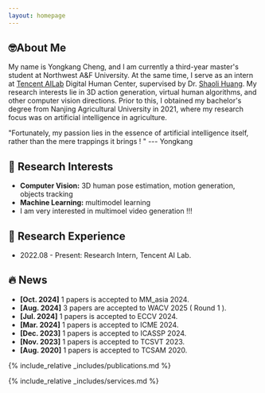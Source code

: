 ```yaml
---
layout: homepage
---
```


## 🤓About Me

My name is Yongkang Cheng, and I am currently a third-year master's student at Northwest A&F University. At the same time, I serve as an intern at [Tencent AILab](https://ai.tencent.com/) Digital Human Center, supervised by Dr. [Shaoli Huang](https://scholar.google.com/citations?user=o31BPFsAAAAJ). My research interests lie in 3D action generation, virtual human algorithms, and other computer vision directions. Prior to this, I obtained my bachelor's degree from Nanjing Agricultural University in 2021, where my research focus was on artificial intelligence in agriculture.

"Fortunately, my passion lies in the essence of artificial intelligence itself, rather than the mere trappings it brings ! "           --- Yongkang

## 🎉 Research Interests
- **Computer Vision:** 3D human pose estimation, motion generation, objects tracking
- **Machine Learning:** multimodel learning
- I am very interested in multimoel video generation !!!

## 👣 Research Experience
- 2022.08 - Present: Research Intern, Tencent AI Lab.

## 🔥 News
- **[Oct. 2024]** 1 papers is accepted to MM_asia 2024.
- **[Aug. 2024]** 3 papers are accepted to WACV 2025 ( Round 1 ).
- **[Jul. 2024]** 1 papers is accepted to ECCV 2024.
- **[Mar. 2024]** 1 papers is accepted to ICME 2024.
- **[Dec. 2023]** 1 papers is accepted to ICASSP 2024.
- **[Nov. 2023]** 1 papers is accepted to TCSVT 2023.
- **[Aug. 2020]** 1 papers is accepted to TCSAM 2020.


{% include_relative _includes/publications.md %}

{% include_relative _includes/services.md %}
<center>
<script type="text/javascript" id="clstr_globe" src="//clustrmaps.com/globe.js?d=iuSJ1VKqKr8as2njQGszJOuhLq_EQuzo7ngDdC_UVt4"></script>
</center>
